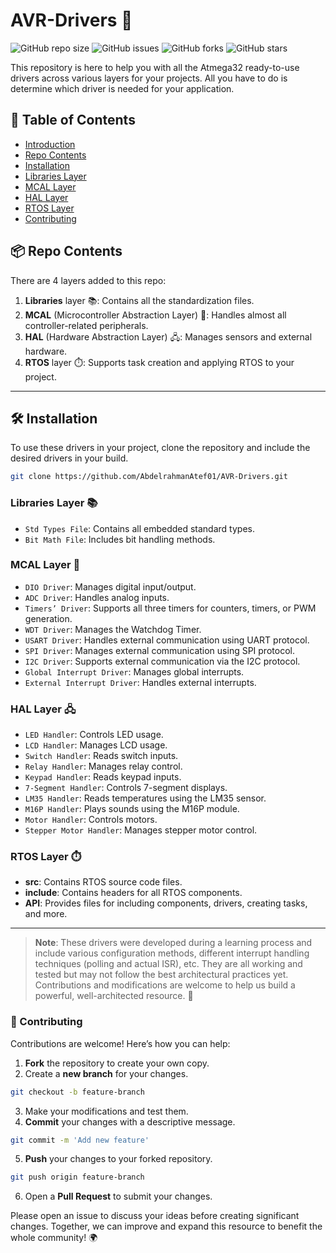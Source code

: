 # AVR-Drivers  🚀

![GitHub repo size](https://img.shields.io/github/repo-size/AbdelrahmanAtef01/AVR-Drivers)
![GitHub issues](https://img.shields.io/github/issues/AbdelrahmanAtef01/AVR-Drivers)
![GitHub forks](https://img.shields.io/github/forks/AbdelrahmanAtef01/AVR-Drivers)
![GitHub stars](https://img.shields.io/github/stars/AbdelrahmanAtef01/AVR-Drivers)

This repository is here to help you with all the Atmega32 ready-to-use drivers across various layers for your projects. All you have to do is determine which driver is needed for your application.

## 📑 Table of Contents
- [Introduction](#avr-drivers)
- [Repo Contents](#repo-contents)
- [Installation](#installation)
- [Libraries Layer](#libraries-layer)
- [MCAL Layer](#mcal-layer)
- [HAL Layer](#hal-layer)
- [RTOS Layer](#rtos-layer)
- [Contributing](#contributing)

## 📦 Repo Contents
There are 4 layers added to this repo:
1. **Libraries** layer 📚: Contains all the standardization files.
2. **MCAL** (Microcontroller Abstraction Layer) 🔌: Handles almost all controller-related peripherals.
3. **HAL** (Hardware Abstraction Layer) 🖧: Manages sensors and external hardware.
4. **RTOS** layer ⏱️: Supports task creation and applying RTOS to your project.

---

##  🛠️ Installation
To use these drivers in your project, clone the repository and include the desired drivers in your build.

```bash
git clone https://github.com/AbdelrahmanAtef01/AVR-Drivers.git
```

### Libraries Layer 📚
- `Std Types File`: Contains all embedded standard types.
- `Bit Math File`: Includes bit handling methods.

### MCAL Layer 🔌
- `DIO Driver`: Manages digital input/output.
- `ADC Driver`: Handles analog inputs.
- `Timers’ Driver`: Supports all three timers for counters, timers, or PWM generation.
- `WDT Driver`: Manages the Watchdog Timer.
- `USART Driver`: Handles external communication using UART protocol.
- `SPI Driver`: Manages external communication using SPI protocol.
- `I2C Driver`: Supports external communication via the I2C protocol.
- `Global Interrupt Driver`: Manages global interrupts.
- `External Interrupt Driver`: Handles external interrupts.

### HAL Layer 🖧
- `LED Handler`: Controls LED usage.
- `LCD Handler`: Manages LCD usage.
- `Switch Handler`: Reads switch inputs.
- `Relay Handler`: Manages relay control.
- `Keypad Handler`: Reads keypad inputs.
- `7-Segment Handler`: Controls 7-segment displays.
- `LM35 Handler`: Reads temperatures using the LM35 sensor.
- `M16P Handler`: Plays sounds using the M16P module.
- `Motor Handler`: Controls motors.
- `Stepper Motor Handler`: Manages stepper motor control.

### RTOS Layer ⏱️
- **src**: Contains RTOS source code files.
- **include**: Contains headers for all RTOS components.
- **API**: Provides files for including components, drivers, creating tasks, and more.

---

> **Note**: These drivers were developed during a learning process and include various configuration methods, different interrupt handling techniques (polling and actual ISR), etc. They are all working and tested but may not follow the best architectural practices yet. Contributions and modifications are welcome to help us build a powerful, well-architected resource. 👀

### 🤝 Contributing
Contributions are welcome! Here’s how you can help:

1. **Fork** the repository to create your own copy.
2. Create a **new branch** for your changes.
```bash
git checkout -b feature-branch
```
3. Make your modifications and test them.
4. **Commit** your changes with a descriptive message.
```bash
git commit -m 'Add new feature'
```
5. **Push** your changes to your forked repository.
```bash
git push origin feature-branch
```
6. Open a **Pull Request** to submit your changes.

Please open an issue to discuss your ideas before creating significant changes. Together, we can improve and expand this resource to benefit the whole community! 🌍
